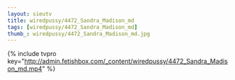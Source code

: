 ```yaml
--- 
layout: sieutv
title: wiredpussy/4472_Sandra_Madison_md
tags: [wiredpussy/4472_Sandra_Madison_md]
thumb_: wiredpussy/4472_Sandra_Madison_md.jpg
---
```

{% include tvpro key="http://admin.fetishbox.com/_content/wiredpussy/4472_Sandra_Madison_md.mp4" %} 
